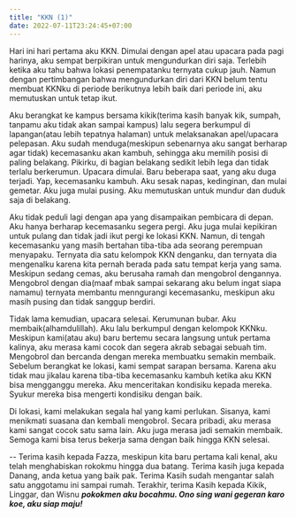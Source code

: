 ```yaml
---
title: "KKN (1)"
date: 2022-07-11T23:24:45+07:00
---
```

Hari ini hari pertama aku KKN. Dimulai dengan apel atau upacara pada pagi harinya, aku sempat berpikiran untuk mengundurkan diri saja. Terlebih ketika aku tahu bahwa lokasi penempatanku ternyata cukup jauh. Namun dengan pertimbangan bahwa mengundurkan diri dari KKN belum tentu membuat KKNku di periode berikutnya lebih baik dari periode ini, aku memutuskan untuk tetap ikut.

Aku berangkat ke kampus bersama kikik(terima kasih banyak kik, sumpah, tanpamu aku tidak akan sampai kampus) lalu segera berkumpul di lapangan(atau lebih tepatnya halaman) untuk melaksanakan apel/upacara pelepasan. Aku sudah menduga(meskipun sebenarnya aku sangat berharap agar tidak) kecemasanku akan kambuh, sehingga aku memilih posisi di paling belakang. Pikirku, di bagian belakang sedikit lebih lega dan tidak terlalu berkerumun. Upacara dimulai. Baru beberapa saat, yang aku duga terjadi. Yap, kecemasanku kambuh. Aku sesak napas, kedinginan, dan mulai gemetar. Aku juga mulai pusing. Aku memutuskan untuk mundur dan duduk saja di belakang.  

Aku tidak peduli lagi dengan apa yang disampaikan pembicara di depan. Aku hanya berharap kecemasanku segera pergi. Aku juga mulai kepikiran untuk pulang dan tidak jadi ikut pergi ke lokasi KKN. Namun, di tengah kecemasanku yang masih bertahan tiba-tiba ada seorang perempuan menyapaku. Ternyata dia satu kelompok KKN denganku, dan ternyata dia mengenalku karena kita pernah berada pada satu tempat kerja yang sama. Meskipun sedang cemas, aku berusaha ramah dan mengobrol dengannya. Mengobrol dengan dia(maaf mbak sampai sekarang aku belum ingat siapa namamu) ternyata membantu menngurangi kecemasanku, meskipun aku masih pusing dan tidak sanggup berdiri.  

Tidak lama kemudian, upacara selesai. Kerumunan bubar. Aku membaik(alhamdulillah). Aku lalu berkumpul dengan kelompok KKNku. Meskipun kami(atau aku) baru bertemu secara langsung untuk pertama kalinya, aku merasa kami cocok dan segera akrab sebagai sebuah tim. Mengobrol dan bercanda dengan mereka membuatku semakin membaik. Sebelum berangkat ke lokasi, kami sempat sarapan bersama. Karena aku tidak mau jikalau karena tiba-tiba kecemasanku kambuh ketika aku KKN bisa mengganggu mereka. Aku menceritakan kondisiku kepada mereka. Syukur mereka bisa mengerti kondisiku dengan baik.  

Di lokasi, kami melakukan segala hal yang kami perlukan. Sisanya, kami menikmati suasana dan kembali mengobrol. Secara pribadi, aku merasa kami sangat cocok satu sama lain. Aku juga merasa jadi semakin membaik. Semoga kami bisa terus bekerja sama dengan baik hingga KKN selesai.

--
Terima kasih kepada Fazza, meskipun kita baru pertama kali kenal, aku telah menghabiskan rokokmu hingga dua batang. Terima kasih juga kepada Danang, anda ketua yang baik pak. Terima Kasih sudah mengantar salah satu anggotamu ini sampai rumah. Terakhir, terima Kasih kepada Kikik, Linggar, dan Wisnu ***pokokmen aku bocahmu. Ono sing wani gegeran karo koe, aku siap maju!***